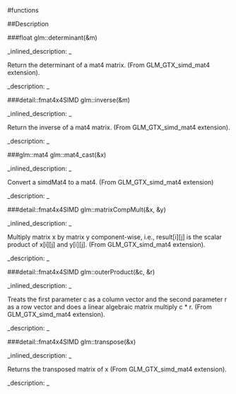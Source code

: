 #functions


<!--
_visible: True_
_advanced: False_
-->

##Description






<!----------------------------------------------------------------------------->

###float glm::determinant(&m)

<!--
_syntax: glm::determinant(&m)_
_name: glm::determinant_
_returns: float_
_returns_description: _
_parameters: const detail::fmat4x4SIMD &m_
_version_started: 0.10.0_
_version_deprecated: _
_summary: _
_constant: False_
_static: False_
_visible: True_
_advanced: False_
-->

_inlined_description: _

 Return the determinant of a mat4 matrix.
 (From GLM_GTX_simd_mat4 extension).





_description: _







<!----------------------------------------------------------------------------->

###detail::fmat4x4SIMD glm::inverse(&m)

<!--
_syntax: glm::inverse(&m)_
_name: glm::inverse_
_returns: detail::fmat4x4SIMD_
_returns_description: _
_parameters: const detail::fmat4x4SIMD &m_
_version_started: 0.10.0_
_version_deprecated: _
_summary: _
_constant: False_
_static: False_
_visible: True_
_advanced: False_
-->

_inlined_description: _

 Return the inverse of a mat4 matrix.
 (From GLM_GTX_simd_mat4 extension).





_description: _







<!----------------------------------------------------------------------------->

###glm::mat4 glm::mat4_cast(&x)

<!--
_syntax: glm::mat4_cast(&x)_
_name: glm::mat4_cast_
_returns: glm::mat4_
_returns_description: _
_parameters: const detail::fmat4x4SIMD &x_
_version_started: 0.10.0_
_version_deprecated: _
_summary: _
_constant: False_
_static: False_
_visible: True_
_advanced: False_
-->

_inlined_description: _

 Convert a simdMat4 to a mat4.
 (From GLM_GTX_simd_mat4 extension)





_description: _







<!----------------------------------------------------------------------------->

###detail::fmat4x4SIMD glm::matrixCompMult(&x, &y)

<!--
_syntax: glm::matrixCompMult(&x, &y)_
_name: glm::matrixCompMult_
_returns: detail::fmat4x4SIMD_
_returns_description: _
_parameters: const detail::fmat4x4SIMD &x, const detail::fmat4x4SIMD &y_
_version_started: 0.10.0_
_version_deprecated: _
_summary: _
_constant: False_
_static: False_
_visible: True_
_advanced: False_
-->

_inlined_description: _

 Multiply matrix x by matrix y component-wise, i.e.,
 result[i][j] is the scalar product of x[i][j] and y[i][j].
 (From GLM_GTX_simd_mat4 extension).





_description: _







<!----------------------------------------------------------------------------->

###detail::fmat4x4SIMD glm::outerProduct(&c, &r)

<!--
_syntax: glm::outerProduct(&c, &r)_
_name: glm::outerProduct_
_returns: detail::fmat4x4SIMD_
_returns_description: _
_parameters: const detail::fvec4SIMD &c, const detail::fvec4SIMD &r_
_version_started: 0.10.0_
_version_deprecated: _
_summary: _
_constant: False_
_static: False_
_visible: True_
_advanced: False_
-->

_inlined_description: _

 Treats the first parameter c as a column vector
 and the second parameter r as a row vector
 and does a linear algebraic matrix multiply c * r.
 (From GLM_GTX_simd_mat4 extension).





_description: _







<!----------------------------------------------------------------------------->

###detail::fmat4x4SIMD glm::transpose(&x)

<!--
_syntax: glm::transpose(&x)_
_name: glm::transpose_
_returns: detail::fmat4x4SIMD_
_returns_description: _
_parameters: const detail::fmat4x4SIMD &x_
_version_started: 0.10.0_
_version_deprecated: _
_summary: _
_constant: False_
_static: False_
_visible: True_
_advanced: False_
-->

_inlined_description: _

 Returns the transposed matrix of x
 (From GLM_GTX_simd_mat4 extension).





_description: _







<!----------------------------------------------------------------------------->

